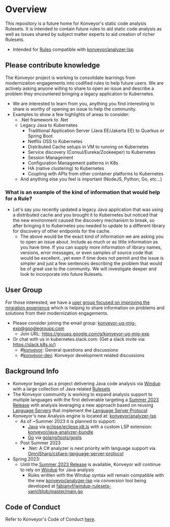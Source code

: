 # Overview
This repository is a future home for Konveyor's static code analysis Rulesets.  It is intended to contain future rules to aid static code analysis as well as issues shared by subject matter experts to aid creation of richer Rulesets.
* Intended for [Rules](https://github.com/konveyor/analyzer-lsp/blob/main/docs/rules.md) compatible with [konveyor/analyzer-lsp](https://github.com/konveyor/analyzer-lsp)

## Please contribute knowledge
The Konveyor project is working to consolidate learnings from modernization engagements into codified rules to help future users.  We are actively asking anyone willing to share to open an issue and describe a problem they encountered bringing a legacy application to Kubernetes.  
* We are interested to learn from you, anything you find interesting to share is worthy of opening an issue to help the community.
* Examples to show a few highlights of areas to consider:
  * .Net framework to .Net
  * Legacy Java to Kubernetes
    * Traditional Application Server (Java EE/Jakarta EE) to Quarkus or Spring Boot
    * Netflix OSS to Kubernetes
    * Distributed Cache setups in VM to running on Kubernetes
    * Service discovery (Consul/Eureka/Zookeeper) to Kubernetes
    * Session Management
    * Configuration Management patterns in K8s
    * HA (native clustering) to Kubernetes
    * Coupling with APIs from other container platforms to Kubernetes
  * And anything else you feel is important (NodeJS, Python, Go, etc...)
### What is an example of the kind of information that would help for a Rule?
* Let's say you recently updated a legacy Java application that was using a distributed cache and you brought it to Kubernetes but noticed that the new environment caused the discovery mechanism to break, so after bringing it to Kubernetes you needed to update to a different library for discovery of other endpoints for the cache. 
    * The above would be the exact kind of information we are asking you to open an issue about.  Include as much or as little information as you have time.  If you can supply more information of library names, versions, error messages, or even samples of source code that would be excellent...yet even if time does not permit and the issue is simpler and just a few sentences describing the problem that would be of great use to the community.  We will investigate deeper and look to incorporate into future Rulesets.
## User Group
For those interested, we have a [user group focused on improving the migration experience](https://github.com/konveyor/community/tree/main/ug-migration-experience) which is helping to share information on problems and solutions from their modernization engagements.  
* Please consider joining the email group: konveyor-ug-mig-exp@googlegroups.com
  * Join URL:  https://groups.google.com/g/konveyor-ug-mig-exp
* Or chat with us in kubernetes.slack.com:  (Get a slack invite via: https://slack.k8s.io/)
  * #[konveyor](https://kubernetes.slack.com/archives/CR85S82A2): General questions and discussions
  * #[konveyor-dev](https://kubernetes.slack.com/archives/C04QZJFQ0UA): Konveyor development related discussions



## Background Info
* Konveyor began as a project delivering Java code analysis via [Windup](https://github.com/windup/windup) with a large collection of Java related [Rulesets](https://github.com/windup/windup-rulesets)
* The Konveyor community is working to expand analysis support to multiple languages with the first deliverable targeting a [Summer 2023 Release](https://github.com/orgs/konveyor/projects/59) with analysis leveraging a new approach based on reusing [Language Servers](https://microsoft.github.io/language-server-protocol/implementors/servers/) that implement the [Language Server Protocol](https://microsoft.github.io/language-server-protocol/)
* Konveyor's new Analysis engine is located at: [konveyor/analyzer-lsp](https://github.com/konveyor/analyzer-lsp) 
  * As of ~Summer 2023 it is planned to support:
    * [Java](https://github.com/konveyor/analyzer-lsp/tree/main/provider/java) via [eclipse/eclipse.jdt.ls](https://github.com/eclipse/eclipse.jdt.ls) with a custom LSP extension: [konveyor/java-analyzer-bundle](https://github.com/konveyor/java-analyzer-bundle)
    * [Go](https://github.com/konveyor/analyzer-lsp/tree/main/provider/golang) via [golang/tools/gopls](https://github.com/golang/tools/tree/master/gopls)
  * Post Summer 2023
    * .Net: A C# analyzer is next priority with language support via [OmniSharp/csharp-language-server-protocol](https://github.com/OmniSharp/csharp-language-server-protocol)
 * Spring 2023:
   * Until the [Summer 2023 Release](https://github.com/orgs/konveyor/projects/59) is available, Konveyor will continue to rely on [Windup](https://github.com/windup/windup) for Java analysis 
     * Rules written with the Windup syntax will remain compatible with the new [konveyor/analyzer-lsp](https://github.com/konveyor/analyzer-lsp) via conversion tool being developed at [fabianvf/windup-rulesets-yaml/blob/master/main.go](https://github.com/fabianvf/windup-rulesets-yaml/blob/master/main.go)


## Code of Conduct
Refer to Konveyor's Code of Conduct [here](https://github.com/konveyor/community/blob/main/CODE_OF_CONDUCT.md).
